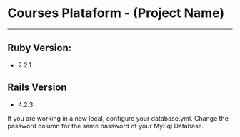 # Courses Plataform - (Project Name) #
-------------
## Ruby Version: ##
* 2.2.1
## Rails Version ##
* 4.2.3

If you are working in a new local, configure your database.yml. Change the password column for the same password of your MySql Database.
